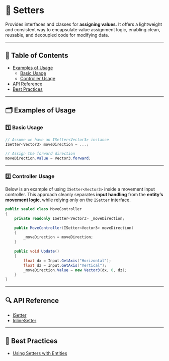 # 🧩 Setters

Provides interfaces and classes for **assigning values**. It offers a lightweight and consistent way to encapsulate
value assignment logic, enabling clean, reusable, and decoupled code for modifying data.

---

## 📑 Table of Contents

- [Examples of Usage](#-examples-of-usage)
    - [Basic Usage](#ex1)
    - [Controller Usage](#ex2)
- [API Reference](#-api-reference)
- [Best Practices](#-best-practices)

---

## 🗂 Examples of Usage

<div id="ex1"></div>

### 1️⃣ Basic Usage

```csharp
// Assume we have an ISetter<Vector3> instance
ISetter<Vector3> moveDirection = ...;

// Assign the forward direction
moveDirection.Value = Vector3.forward;
```

---

<div id="ex2"></div>

### 2️⃣ Controller Usage

Below is an example of using `ISetter<Vector3>` inside a movement input controller. This
approach cleanly separates **input handling** from the **entity’s movement logic**, while relying only on the `ISetter`
interface.

```csharp
public sealed class MoveController
{
    private readonly ISetter<Vector3> _moveDirection;
    
    public MoveController(ISetter<Vector3> moveDirection)
    {
        _moveDirection = moveDirection;
    }
    
    public void Update()
    {
        float dx = Input.GetAxis("Horizontal");
        float dz = Input.GetAxis("Vertical");
        _moveDirection.Value = new Vector3(dx, 0, dz);
    }
}
```

---

## 🔍 API Reference

- [ISetter](ISetter.md) <!-- + -->
- [InlineSetter](InlineSetter.md) <!-- + -->

---

## 📌 Best Practices

- [Using Setters with Entities](../../BestPractices/UsingSetters.md)
